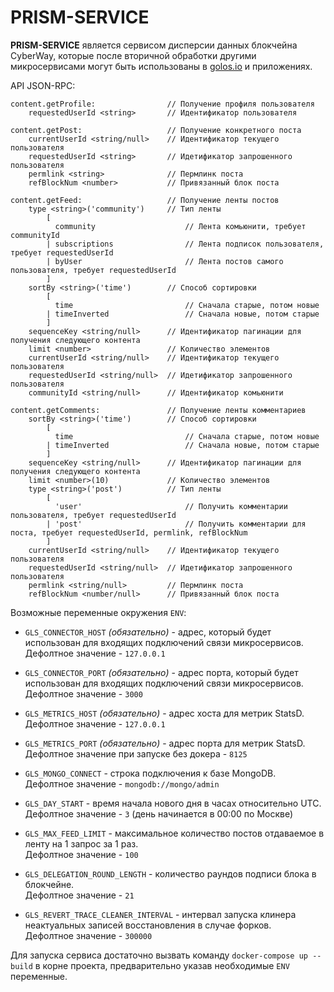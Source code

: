 # PRISM-SERVICE

**PRISM-SERVICE** является сервисом дисперсии данных блокчейна CyberWay, которые после вторичной обработки другими
микросервисами могут быть использованы в [golos.io](https://golos.io) и приложениях.

API JSON-RPC:

```
content.getProfile:                // Получение профиля пользователя
    requestedUserId <string>       // Идентификатор пользователя

content.getPost:                   // Получение конкретного поста
    currentUserId <string/null>    // Идентификатор текущего пользователя
    requestedUserId <string>       // Идетификатор запрошенного пользователя
    permlink <string>              // Пермлинк поста
    refBlockNum <number>           // Привязанный блок поста

content.getFeed:                   // Получение ленты постов
    type <string>('community')     // Тип ленты
        [
          community                    // Лента комьюнити, требует communityId
        | subscriptions                // Лента подписок пользователя, требует requestedUserId
        | byUser                       // Лента постов самого пользователя, требует requestedUserId
        ]
    sortBy <string>('time')        // Способ сортировки
        [
          time                         // Сначала старые, потом новые
        | timeInverted                 // Сначала новые, потом старые
        ]
    sequenceKey <string/null>      // Идентификатор пагинации для получения следующего контента
    limit <number>                 // Количество элементов
    currentUserId <string/null>    // Идентификатор текущего пользователя
    requestedUserId <string/null>  // Идетификатор запрошенного пользователя
    communityId <string/null>      // Идентификатор комьюнити

content.getComments:               // Получение ленты комментариев
    sortBy <string>('time')        // Способ сортировки
        [
          time                         // Сначала старые, потом новые
        | timeInverted                 // Сначала новые, потом старые
        ]
    sequenceKey <string/null>      // Идентификатор пагинации для получения следующего контента
    limit <number>(10)             // Количество элементов
    type <string>('post')          // Тип ленты
        [
          'user'                       // Получить комментарии пользователя, требует requestedUserId
        | 'post'                       // Получить комментарии для поста, требует requestedUserId, permlink, refBlockNum
        ]
    currentUserId <string/null>    // Идентификатор текущего пользователя
    requestedUserId <string/null>  // Идетификатор запрошенного пользователя
    permlink <string/null>         // Пермлинк поста
    refBlockNum <number/null>      // Привязанный блок поста
```

Возможные переменные окружения `ENV`:

- `GLS_CONNECTOR_HOST` _(обязательно)_ - адрес, который будет использован для входящих подключений связи микросервисов.  
 Дефолтное значение - `127.0.0.1`

- `GLS_CONNECTOR_PORT` _(обязательно)_ - адрес порта, который будет использован для входящих подключений связи микросервисов.  
 Дефолтное значение - `3000`

- `GLS_METRICS_HOST` _(обязательно)_ - адрес хоста для метрик StatsD.  
 Дефолтное значение - `127.0.0.1`

- `GLS_METRICS_PORT` _(обязательно)_ - адрес порта для метрик StatsD.  
 Дефолтное значение при запуске без докера - `8125`

- `GLS_MONGO_CONNECT` - строка подключения к базе MongoDB.  
 Дефолтное значение - `mongodb://mongo/admin`

- `GLS_DAY_START` - время начала нового дня в часах относительно UTC.  
 Дефолтное значение - `3` (день начинается в 00:00 по Москве)

- `GLS_MAX_FEED_LIMIT` - максимальное количество постов отдаваемое в ленту на 1 запрос за 1 раз.  
 Дефолтное значение - `100`

- `GLS_DELEGATION_ROUND_LENGTH` - количество раундов подписи блока в блокчейне.  
 Дефолтное значение - `21`

- `GLS_REVERT_TRACE_CLEANER_INTERVAL` - интервал запуска клинера неактуальных записей восстановления в случае форков.  
 Дефолтное значение - `300000`

Для запуска сервиса достаточно вызвать команду `docker-compose up --build` в корне проекта, предварительно указав
необходимые `ENV` переменные.
